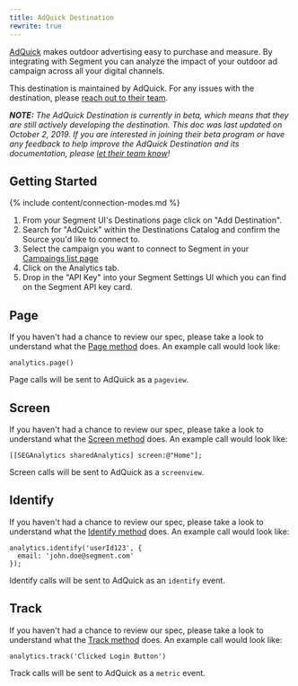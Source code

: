 ```yaml
---
title: AdQuick Destination
rewrite: true
---
```


[AdQuick](https://adquick.com/?utm_source=segmentio&utm_medium=docs&utm_campaign=partners) makes outdoor advertising easy to purchase and measure. By integrating with Segment you can analyze the impact of your outdoor ad campaign across all your digital channels.

This destination is maintained by AdQuick. For any issues with the destination, please [reach out to their team](mailto:segment@adquick.com).

_**NOTE:** The AdQuick Destination is currently in beta, which means that they are still actively developing the destination. This doc was last updated on October 2, 2019. If you are interested in joining their beta program or have any feedback to help improve the AdQuick Destination and its documentation, please [let  their team know](mailto:segment@adquick.com)!_


## Getting Started

{% include content/connection-modes.md %}

1. From your Segment UI's Destinations page click on "Add Destination".
2. Search for "AdQuick" within the Destinations Catalog and confirm the Source you'd like to connect to.
3. Select the campaign you want to connect to Segment in your [Campaings list page](https://adquick.com/campaigns)
4. Click on the Analytics tab.
5. Drop in the "API Key" into your Segment Settings UI which you can find on the Segment API key card.


## Page

If you haven't had a chance to review our spec, please take a look to understand what the [Page method](https://segment.com/docs/connections/spec/page/) does. An example call would look like:

```
analytics.page()
```

Page calls will be sent to AdQuick as a `pageview`.


## Screen

If you haven't had a chance to review our spec, please take a look to understand what the [Screen method](https://segment.com/docs/connections/spec/screen/) does. An example call would look like:

```
[[SEGAnalytics sharedAnalytics] screen:@"Home"];
```

Screen calls will be sent to AdQuick as a `screenview`.


## Identify

If you haven't had a chance to review our spec, please take a look to understand what the [Identify method](https://segment.com/docs/connections/spec/identify/) does. An example call would look like:

```
analytics.identify('userId123', {
  email: 'john.doe@segment.com'
});
```

Identify calls will be sent to AdQuick as an `identify` event.


## Track

If you haven't had a chance to review our spec, please take a look to understand what the [Track method](https://segment.com/docs/connections/spec/track/) does. An example call would look like:

```
analytics.track('Clicked Login Button')
```

Track calls will be sent to AdQuick as a `metric` event.
